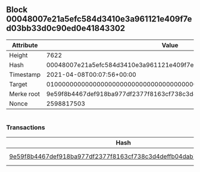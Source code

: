 ## Block 00048007e21a5efc584d3410e3a961121e409f7ed03bb33d0c90ed0e41843302

Attribute | Value
--- | ---
Height | 7622
Hash | 00048007e21a5efc584d3410e3a961121e409f7ed03bb33d0c90ed0e41843302
Timestamp | 2021-04-08T00:07:56+00:00
Target | 0100000000000000000000000000000000000000000000000000000000000000
Merke root | 9e59f8b4467def918ba977df2377f8163cf738c3d4deffb04dab74442ec7a5a5
Nonce | 2598817503

```

```

### Transactions

Hash | Amount
--- | ---
[9e59f8b4467def918ba977df2377f8163cf738c3d4deffb04dab74442ec7a5a5](9e59f8b4467def918ba977df2377f8163cf738c3d4deffb04dab74442ec7a5a5.md) | 10.00000000 SKEPTI 
